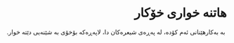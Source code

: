 <div dir=rtl align=right>

# هاتنە خواری خۆکار

<div align=center>

بە بەکارهێنانی ئەم کۆدە، لە پەڕەی شیعرەکان دا، لاپەڕەکە بۆخۆی بە شێنەیی دێتە خوار.

</div>

</div>

